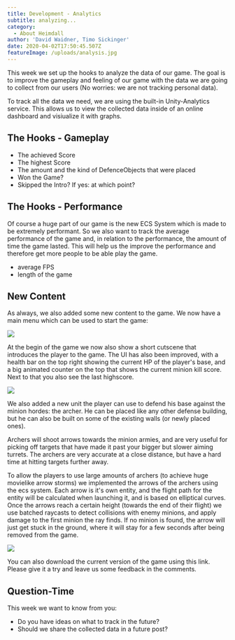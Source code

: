 ```yaml
---
title: Development - Analytics
subtitle: analyzing...
category:
  - About Heimdall
author: 'David Waidner, Timo Sickinger'
date: 2020-04-02T17:50:45.507Z
featureImage: /uploads/analysis.jpg
---
```

This week we set up the hooks to analyze the data of our game. The goal is to improve the gameplay and feeling of our game with the data we are going to collect from our users (No worries: we are not tracking personal data).

To track all the data we need, we are using the built-in Unity-Analytics service. This allows us to view the collected data inside of an online dashboard and visiualize it with graphs.

## The Hooks - Gameplay

* The achieved Score
* The highest Score
* The amount and the kind of DefenceObjects that were placed
* Won the Game?
* Skipped the Intro? If yes: at which point?

## The Hooks - Performance

Of course a huge part of our game is the new ECS System which is made to be extremely performant. So we also want to track the average performance of the game and, in relation to the performance, the amount of time the game lasted. This will help us the improve the performance and therefore get more people to be able play the game.

* average FPS
* length of the game

## New Content

As always, we also added some new content to the game. We now have a main menu which can be used to start the game:

![](/uploads/menu_first.jpg)

At the begin of the game we now also show a short cutscene that introduces the player to the game. The UI has also been improved, with a health bar on the top right showing the current HP of the player's base, and a big animated counter on the top that shows the current minion kill score. Next to that you also see the last highscore.

![](/uploads/score_display.jpg)

We also added  a new unit the player can use to defend his base against the minion hordes: the archer. He can be placed like any other defense building, but he can also be built on some of the existing walls (or newly placed ones).

Archers will shoot arrows towards the minion armies, and are very useful for picking off targets that have made it past your bigger but slower aiming turrets. The archers are very accurate at a close distance, but have a hard time at hitting targets further away.

To allow the players to use large amounts of archers (to achieve huge movielike arrow storms) we implemented the arrows of the archers using the ecs system. Each arrow is it's own entity, and the flight path for the entity will be calculated when launching it, and is based on elliptical curves. Once the arrows reach a certain height (towards the end of their flight) we use batched raycasts to detect collisions with enemy minions, and apply damage to the first minion the ray finds. If no minion is found, the arrow will just get stuck in the ground, where it will stay for a few seconds after being removed from the game.

![](/uploads/ezgif.com-video-to-gif.gif)

You can also download the current version of the game using this link. Please give it a try and leave us some feedback in the comments.

## Question-Time

This week we want to know from you:

* Do you have ideas on what to track in the future?
* Should we share the collected data in a future post?